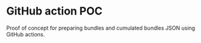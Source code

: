 GitHub action POC
=================

Proof of concept for preparing bundles and cumulated bundles JSON using GitHub actions.

